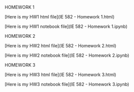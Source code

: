 HOMEWORK 1

[Here is my HW1 html file](IE 582 - Homework 1.html) 

[Here is my HW1 notebook file](IE 582 - Homework 1.ipynb) 




HOMEWORK 2

[Here is my HW2 html file](IE 582 - Homework 2.html) 

[Here is my HW2 notebook file](IE 582 - Homework 2.ipynb) 




HOMEWORK 3

[Here is my HW3 html file](IE 582 - Homework 3.html) 

[Here is my HW3 notebook file](IE 582 - Homework 3.ipynb) 





